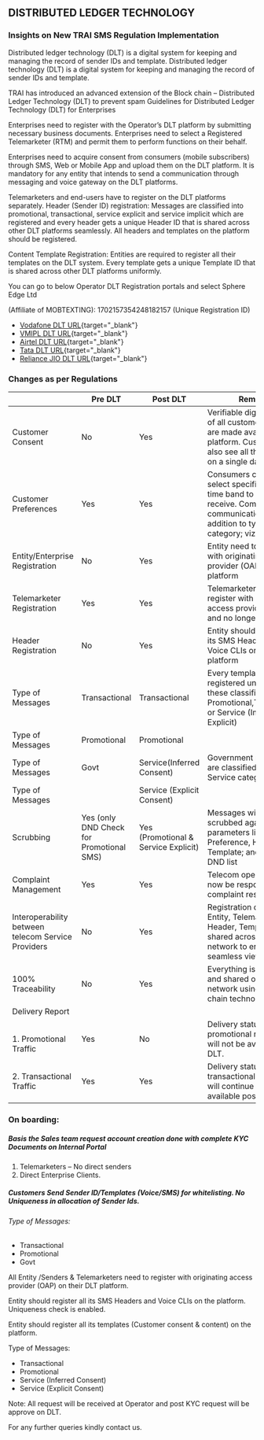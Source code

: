 ## DISTRIBUTED LEDGER TECHNOLOGY

### Insights on New TRAI SMS Regulation Implementation

Distributed ledger technology (DLT) is a digital system for keeping and managing the record of sender IDs and template. Distributed ledger technology (DLT) is a digital system for keeping and managing the record of sender IDs and template.

TRAI has introduced an advanced extension of the Block chain – Distributed Ledger Technology (DLT) to prevent spam Guidelines for Distributed Ledger Technology (DLT) for Enterprises

Enterprises need to register with the Operator’s DLT platform by submitting necessary business documents. Enterprises need to select a Registered Telemarketer (RTM) and permit them to perform functions on their behalf.

Enterprises need to acquire consent from consumers (mobile subscribers) through SMS, Web or Mobile App and upload them on the DLT platform.
It is mandatory for any entity that intends to send a communication through messaging and voice gateway on the DLT platforms.

Telemarketers and end-users have to register on the DLT platforms separately.
Header (Sender ID) registration: Messages are classified into promotional, transactional, service explicit and service implicit which are registered and every header gets a unique Header ID that is shared across other DLT platforms seamlessly. All headers and templates on the platform should be registered.

Content Template Registration: Entities are required to register all their templates on the DLT system. Every template gets a unique Template ID that is shared across other DLT platforms uniformly.

You can go to below Operator DLT Registration portals and select Sphere Edge Ltd

(Affiliate of MOBTEXTING): 1702157354248182157 (Unique Registration ID)


* [Vodafone DLT URL](https://www.vilpower.in/){target="_blank"}
* [VMIPL DLT URL](https://smartping.live/entity/reg-as){target="_blank"}
* [Airtel DLT URL](https://www.airtel.in/business/commercial-communication){target="_blank"}
* [Tata DLT URL](https://telemarketer.tatateleservices.com:8082/){target="_blank"}
* [Reliance JIO DLT URL](https://trueconnect.jio.com){target="_blank"}

### Changes as per Regulations

|| Pre DLT| Post DLT | Remarks |
|--- |--- |--- |--- |
|Customer Consent |No|  Yes | Verifiable digital records of all customer opt-ins are made available on the platform. Customers can also see all their consents on a single dashboard |
Customer Preferences |Yes |Yes | Consumers can also select specific day(s) and time band to block (or) receive. Commercial communication in addition to type of category; viz only DND |
| Entity/Enterprise Registration |No| Yes | Entity need to register with originating access provider (OAP) on the platform |
| Telemarketer Registration | Yes | Yes | Telemarketer should now register with originating access provider (OAP) and no longer with TRAI |
| Header Registration |No| Yes | Entity should register all its SMS Headers and Voice CLIs on the platform |
| Type of Messages | Transactional | Transactional | Every template should be registered under one of these classifications: Promotional,Transactional or Service (Implicit or Explicit) |
| Type of Messages | Promotional | Promotional | |
| Type of Messages | Govt | Service(Inferred Consent) | Government messages are classified under Service category |
| Type of Messages |  | Service (Explicit Consent) | |
| Scrubbing | Yes (only DND Check for Promotional SMS) | Yes (Promotional & Service Explicit) | Messages will be scrubbed against multiple parameters like Consent, Preference, Header, Template; and not just DND list |
| Complaint Management | Yes | Yes | Telecom operators will now be responsible for complaint resolution |
| Interoperability between telecom Service Providers |No| Yes | Registration details of Entity, Telemarketer, Header, Template will be shared across the network to ensure seamless view |
| 100% Traceability |No| Yes | Everything is recorded and shared on the network using Block chain technology |
| Delivery Report 
<br> 1. Promotional Traffic | Yes |No| Delivery status for promotional messages will not be available post DLT.|
| 2. Transactional Traffic | Yes | Yes | Delivery status for transactional messages will continue to be available post DLT.|

### On boarding:

##### Basis the Sales team request account creation done with complete KYC Documents on Internal Portal ##### 

1. Telemarketers – No direct senders
2. Direct Enterprise Clients.

##### Customers Send Sender ID/Templates (Voice/SMS) for whitelisting. No Uniqueness in allocation of Sender Ids. #####
###### Type of Messages: ###### 
* Transactional
* Promotional
* Govt 

All Entity /Senders & Telemarketers need to register with originating access provider (OAP) on their DLT platform.

Entity should register all its SMS Headers and Voice CLIs on the platform. Uniqueness check is enabled.

Entity should register all its templates (Customer consent & content) on the platform.

Type of Messages:

* Transactional
* Promotional
* Service (Inferred Consent)
* Service (Explicit Consent)


Note: All request will be received at Operator and post KYC request will be approve on DLT.

For any further queries kindly contact us.


